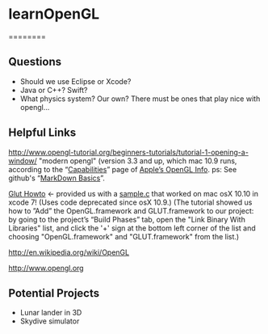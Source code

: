 # learnOpenGL
========

Questions
--------
* Should we use Eclipse or Xcode?
* Java or C++? Swift?
* What physics system? Our own? There must be ones that play nice with opengl...


Helpful Links
------------
http://www.opengl-tutorial.org/beginners-tutorials/tutorial-1-opening-a-window/ "modern opengl" (version 3.3 and up, which mac 10.9 runs, according to the “[Capabilities](http://developer.apple.com/opengl/capabilities/index.html)” page of [Apple’s OpenGL Info](http://developer.apple.com/library/mac/documentation/GraphicsImaging/Conceptual/OpenGL-MacProgGuide/opengl_intro/opengl_intro.html). ps: See github's “[MarkDown Basics](http://help.github.com/articles/markdown-basics/)”.

[Glut Howto](http://web.eecs.umich.edu/~sugih/courses/eecs487/glut-howto/) <- provided us with a [sample.c](http://web.eecs.umich.edu/%7Esugih/courses/eecs487/glut-howto/sample.c) that worked on mac osX 10.10 in xcode 7! (Uses code deprecated since osX 10.9.) (The tutorial showed us how to ”Add” the OpenGL.framework and GLUT.framework to our project: by going to the project’s “Build Phases” tab, open the "Link Binary With Libraries" list, and click the '+' sign at the bottom left corner of the list and choosing "OpenGL.framework" and "GLUT.framework" from the list.)

http://en.wikipedia.org/wiki/OpenGL

http://www.opengl.org

Potential Projects
-----------------
* Lunar lander in 3D 
* Skydive simulator
